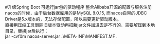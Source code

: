 #升级Spring Boot 可运行jar包的驱动程序
整合Alibaba开源的配置与服务注册nacos的时候，由于后台数据库用的是MySQL 8.0.15, 而nacos自带的JDBC Driver是5.x版本的，无法存储配置，所以需要更新驱动版本。<br/>
直接用压缩工具删除旧版本驱动再把新jar文件加进去是不行的，需要解压到本地目录，替换jar后执行：<br/>
jar -cvf0m nacos-server.jar .\META-INF\MANIFEST.MF .<br/>